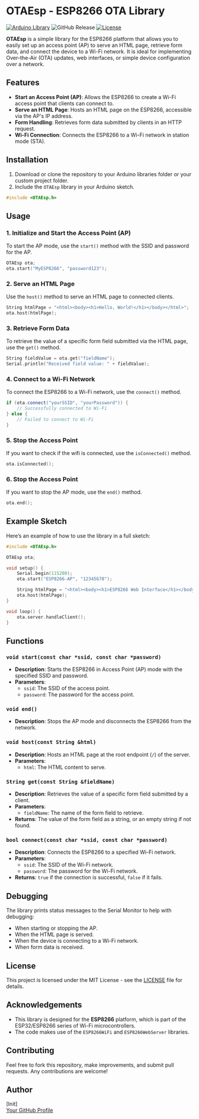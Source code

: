 # OTAEsp - ESP8266 OTA Library
[![Arduino Library](https://img.shields.io/badge/Arduino-Library-blue.svg)](https://docs.arduino.cc/libraries/otaesp/?_gl=1*yizibl*_up*MQ..*_ga*OTc3MDE5NDYxLjE3Mzg2OTIzNDg.*_ga_NEXN8H46L5*MTczODY5MjM0Ni4xLjEuMTczODY5MjUxOS4wLjAuNDU4ODMyODky)
![GitHub Release](https://img.shields.io/github/v/release/init-io/OTAEsp?label=release)
[![License](https://img.shields.io/github/license/init-io/OTAEsp)](LICENSE)

**OTAEsp** is a simple library for the ESP8266 platform that allows you to easily set up an access point (AP) to serve an HTML page, retrieve form data, and connect the device to a Wi-Fi network. It is ideal for implementing Over-the-Air (OTA) updates, web interfaces, or simple device configuration over a network.

## Features

- **Start an Access Point (AP)**: Allows the ESP8266 to create a Wi-Fi access point that clients can connect to.
- **Serve an HTML Page**: Hosts an HTML page on the ESP8266, accessible via the AP's IP address.
- **Form Handling**: Retrieves form data submitted by clients in an HTTP request.
- **Wi-Fi Connection**: Connects the ESP8266 to a Wi-Fi network in station mode (STA).

## Installation

1. Download or clone the repository to your Arduino libraries folder or your custom project folder.
2. Include the `OTAEsp` library in your Arduino sketch.

```cpp
#include <OTAEsp.h>
```

## Usage

### 1. Initialize and Start the Access Point (AP)
To start the AP mode, use the `start()` method with the SSID and password for the AP.

```cpp
OTAEsp ota;
ota.start("MyESP8266", "password123");
```

### 2. Serve an HTML Page
Use the `host()` method to serve an HTML page to connected clients.

```cpp
String htmlPage = "<html><body><h1>Hello, World!</h1></body></html>";
ota.host(htmlPage);
```

### 3. Retrieve Form Data
To retrieve the value of a specific form field submitted via the HTML page, use the `get()` method.

```cpp
String fieldValue = ota.get("fieldName");
Serial.println("Received field value: " + fieldValue);
```

### 4. Connect to a Wi-Fi Network
To connect the ESP8266 to a Wi-Fi network, use the `connect()` method.

```cpp
if (ota.connect("yourSSID", "yourPassword")) {
    // Successfully connected to Wi-Fi
} else {
    // Failed to connect to Wi-Fi
}
```

### 5. Stop the Access Point
If you want to check if the wifi is connected, use the `isConnected()` method.

```cpp
ota.isConnected();
```

### 6. Stop the Access Point
If you want to stop the AP mode, use the `end()` method.

```cpp
ota.end();
```

## Example Sketch

Here’s an example of how to use the library in a full sketch:

```cpp
#include <OTAEsp.h>

OTAEsp ota;

void setup() {
    Serial.begin(115200);
    ota.start("ESP8266-AP", "12345678");

    String htmlPage = "<html><body><h1>ESP8266 Web Interface</h1></body></html>";
    ota.host(htmlPage);
}

void loop() {
    ota.server.handleClient();
}
```

## Functions

### `void start(const char *ssid, const char *password)`
- **Description**: Starts the ESP8266 in Access Point (AP) mode with the specified SSID and password.
- **Parameters**:
  - `ssid`: The SSID of the access point.
  - `password`: The password for the access point.

### `void end()`
- **Description**: Stops the AP mode and disconnects the ESP8266 from the network.

### `void host(const String &html)`
- **Description**: Hosts an HTML page at the root endpoint (`/`) of the server.
- **Parameters**:
  - `html`: The HTML content to serve.

### `String get(const String &fieldName)`
- **Description**: Retrieves the value of a specific form field submitted by a client.
- **Parameters**:
  - `fieldName`: The name of the form field to retrieve.
- **Returns**: The value of the form field as a string, or an empty string if not found.

### `bool connect(const char *ssid, const char *password)`
- **Description**: Connects the ESP8266 to a specified Wi-Fi network.
- **Parameters**:
  - `ssid`: The SSID of the Wi-Fi network.
  - `password`: The password for the Wi-Fi network.
- **Returns**: `true` if the connection is successful, `false` if it fails.

## Debugging

The library prints status messages to the Serial Monitor to help with debugging:
- When starting or stopping the AP.
- When the HTML page is served.
- When the device is connecting to a Wi-Fi network.
- When form data is received.

## License

This project is licensed under the MIT License - see the [LICENSE](LICENSE) file for details.

## Acknowledgements

- This library is designed for the **ESP8266** platform, which is part of the ESP32/ESP8266 series of Wi-Fi microcontrollers.
- The code makes use of the `ESP8266WiFi` and `ESP8266WebServer` libraries.

## Contributing

Feel free to fork this repository, make improvements, and submit pull requests. Any contributions are welcome!

## Author

[Init]  
[Your GitHub Profile](https://github.com/Init-io)
